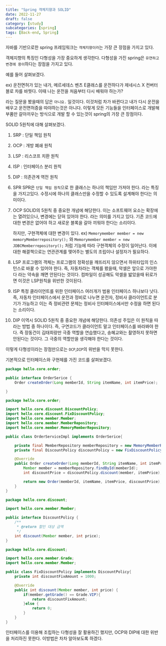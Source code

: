 ```yaml
---
title: "Spring 객체지향과 SOLID"
date: 2022-11-27
draft: false
category: [study]
subcategories: [spring]
tags: [Back-end, Spring]
---
```


자바를 기반으로한 spring 프레임워크는 `객체지향이라`는 가장 큰 장점을 가지고 있다.
<!--more-->

객체지향의 특징인 다형성을 가장 중요하게 생각한다. 다형성을 가진 spring은 `유연하고 변경에 용이`하다는 장점을 가지고 있다.

예를 들어 살펴보겠다.

ex) 운전면허가 있는 내가, 메르세데스 벤츠 E클래스를 운전하다가 제네시스 X 컨버터블로 차를 바꿧다. 이때 나는 운전을 처음부터 다시 배워야 하는가?

라는 질문을 봤을때의 답은 `아니요.` 일것이다. 이것처럼 차가 바뀐다고 내가 다시 운전을 배우고 운전면허증을 따야하는것은 아니다. 이렇게 모든 기능들을 인터페이스로 개발해 부품만 갈아끼우는 방식으로 개발 할 수 있는것이 spring의 가장 큰 장점이다.

SOLID 5원칙에 대해 살펴보겠다.

1. SRP : 단일 책임 원칙
2. OCP : 개방 폐쇄 원칙
3. LSP : 리스코프 치환 원칙
4. ISP : 인터페이스 분리 원칙
5. DIP : 의존관계 역전 원칙


1. SPR
   SPR은 `단일 책임 원칙`으로 한 클래스는 하나의 책임만 가져야 한다. 라는 특징을 가지고있다. 수정시에 하나의 클래스만을 수정할 수 있도록 설계해야 한다는 의미이다.

2. OCP
   SOLID의 5원칙 중 중요한 개념에 해당한다. 이는 소프트웨어 요소는 확장에는 열려있으나, 변경에는 닫혀 있어야 한다. 라는 의미를 가지고 있다. 기존 코드에 대한 변경은 없어야 하고 새로운 블록을 갈아 끼워야 한다는 소리이다.

   하지만, 구현객체에 대한 변경이 있다.
   ex) `Memorymember member = new memoryMemberrepository();` 와 `Memorymember member = new JDBCMemberrepository();` 처럼 기능에 따라 구현객체의 수정이 일어난다. 이에 대한 해결책으로는 연관관계를 맺어주는 별도의 조립이나 설정자가 필요하다.

3. LSP
   프로그램의 객체는 프로그램의 정확성을 깨뜨리지 않으면서 하위타입의 인스턴스로 바꿀 수 있어야 한다. 즉, 자동차라는 객체를 봤을때, 악셀은 앞으로 가야한다 라는 약속을 깨면 안된다는 것이다. 컴파일이 성공해도 악셀을 밟았을때 뒤로가면 이것은 LSP원칙을 위반한 것이된다.

4. ISP
   특정 클라이언트를 위한 인터페이스 여러개가 범용 인터페이스 하나보다 낫다. 즉, 자동차 인터페이스에서 운전과 정비로 나누면 운전자, 정비사 클라이언트로 분기가 가능하고 이는 즉 정비관련 문제는 정비사 인터페이스에서만 수정을 하면 된다는 소리이다.

5. DIP
   이역시 SOLID 5원칙 중 중요한 개념에 해당한다. 의존성 주입은 이 원칙을 따라는 방법 중 하나이다. 즉, 구연코드가 클라이언트 말고 인터페이스를 바라봐야 한다. 즉 장동건이 김태희랑만 극중 역할을 연습했다고, 송혜교와는 촬영하지 못하면 안된다는 것이다. 그 극중의 역할만을 생각해야 한다는 것이다.

이렇게 다형성이라는 장점만으로는 `OCP`,`DIP`의 위반을 막지 못한다.

기본적으로 인터페이스와 구현체를 가진 코드를 살펴보겠다.

```java
package hello.core.order;

public interface OrderSerice {
    Order createOrder(Long memberId, String itemName, int itemPrice);

}

```

```java
package hello.core.order;

import hello.core.discount.DiscountPolicy;
import hello.core.discount.FixDiscountPolicy;
import hello.core.member.Member;
import hello.core.member.MemberRepository;
import hello.core.member.MemoryMemberRepository;

public class OrderServiceImpl implements OrderSerice{

    private final MemberRepository memberRepository = new MemoryMemberRepository();
    private final DiscountPolicy discountPolicy = new FixDiscountPolicy();

    @Override
    public Order createOrder(Long memberId, String itemName, int itemPrice) {
        Member member = memberRepository.findById(memberId);
        int discountPrice = discountPolicy.discount(member, itemPrice);

        return new Order(memberId, itemName, itemPrice, discountPrice);
    }
}
```

```java
package hello.core.discount;

import hello.core.member.Member;

public interface DiscountPolicy {
    /**
     * @return 할인 대상 금액
     */
    int discount(Member member, int price);
}
```

```java
package hello.core.discount;

import hello.core.member.Grade;
import hello.core.member.Member;

public class FixDiscountPolicy implements DiscountPolicy{
    private int discountFixAmount = 1000;

    @Override
    public int discount(Member member, int price) {
        if(member.getGrade() == Grade.VIP){
            return discountFixAmount;
        }else {
            return 0;
        }
    }
}

```

인터페이스를 이용해 조립하는 다형성을 잘 활용하긴 했지만, OCP와 DIP에 대한 위반을 처리하진 못한다. 이방법은 차차 알아보도록 하겠다.